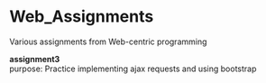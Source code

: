 # Web_Assignments

Various assignments from Web-centric programming <br>

__assignment3__<br>
purpose: Practice implementing ajax requests and using bootstrap
